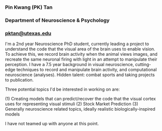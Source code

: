 ### Pin Kwang (PK) Tan
### Department of Neuroscience & Psychology
### pktan@utexas.edu
I'm a 2nd year Neuroscience PhD student, currently leading a project to understand the code that the visual area of the brain uses to enable vision. To achieve this, we record brain activity when the animal views images, and recreate the same neuronal firing with light in an attempt to manipulate their perception. 
I have a 7.5 year background in visual neuroscience, cutting-edge techniques to record and manipulate brain activity, and computational neuroscience (analyses). Hidden talent: combat sports and taking projects to publication.

Three potential topics I'd be interested in working on are:

(1) Creating models that can predict/recover the code that the visual cortex uses for representing visual stimuli
(2) Stock Market Prediction
(3) Generally neuroscience related topics, ideally realistic biologically-inspired models

I have not teamed up with anyone at this point.
